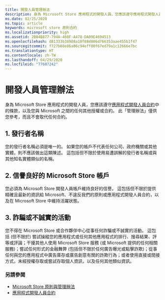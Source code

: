 ```yaml
---
title: 開發人員管理辦法
description: 身為 Microsoft Store 應用程式的開發人員，您應該遵守應用程式開發人員合約中的條款，以及您與 Microsoft 之間的任何其他授權或合約。
ms.date: 02/25/2020
ms.topic: article
keywords: microsoft store 原則合約
ms.localizationpriority: high
ms.assetid: 2B84B877-794A-468F-A478-DA09E4694513
ms.openlocfilehash: d81333b38908a10f88d886d766353aae455b1f47
ms.sourcegitcommit: f727b68e86a86c94eff00f67ed79a1c12666e7bc
ms.translationtype: HT
ms.contentlocale: zh-TW
ms.lasthandoff: 04/29/2020
ms.locfileid: "77607242"
---
```

# <a name="developer-code-of-conduct"></a>開發人員管理辦法

身為 Microsoft Store 應用程式的開發人員，您應該遵守[應用程式開發人員合約](https://docs.microsoft.com/legal/windows/agreements/app-developer-agreement)中的條款，以及您與 Microsoft 之間的任何其他授權或合約。 此「管理辦法」僅供您參考，而且不會取代任何合約。


## <a name="1-publisher-name"></a>1. 發行者名稱

您的發行者名稱必須是唯一的。 如果您的帳戶不代表任何公司、政府機關或其他實體，則不應該做出這類陳述。 這包括但不限於使用易遭誤解的發行者名稱或與其他知名實體類似的名稱。


## <a name="2-store-account-in-good-standing"></a>2. 信譽良好的 Microsoft Store 帳戶

您必須為 Microsoft Store 開發人員帳戶維持良好的信譽。 這包括但不限於提供精確且最新的資訊給 Microsoft、不違反我們的原則或應用程式開發人員合約，以及在 Microsoft Store 中維持活躍狀態。


## <a name="3-fraudulent-or-dishonest-activities"></a>3. 詐騙或不誠實的活動

您不得在 Microsoft Store 或合作夥伴中心從事任何詐騙或不誠實的活動。 這包括 (但不限於) 嘗試操縱您的應用程式或任何其他應用程式的排行、搜尋結果、評等或評論；干擾其他人使用 Microsoft Store 服務 (或 Microsoft 提供的任何相關服務)；嘗試任何形式的金融舞弊 (包括但不限於任何廣告曝光或點擊詐欺)；從事任何與您的應用程式中廣告庫存或廣告創意有關的詐欺行為；或者使用直接或間接方式，未經授權存取或嘗試存取個人資訊，以及任何其他類似資訊。


### <a name="see-also"></a>另請參閱

- [Microsoft Store 原則與管理辦法](store-policies-and-code-of-conduct.md)
- [應用程式開發人員合約](https://docs.microsoft.com/legal/windows/agreements/app-developer-agreement)